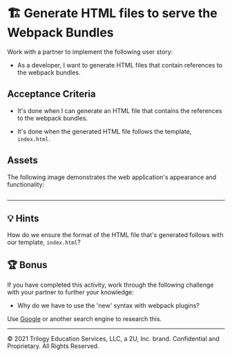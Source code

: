 # 🏗️ Generate HTML files to serve the Webpack Bundles

Work with a partner to implement the following user story:

* As a developer, I want to generate HTML files that contain references to the webpack bundles.

## Acceptance Criteria

* It's done when I can generate an HTML file that contains the references to the webpack bundles.

* It's done when the generated HTML file follows the template, `index.html`.

## Assets

<!-- TODO: Add a screenshot -->
The following image demonstrates the web application's appearance and functionality:

![]()

---

## 💡 Hints

How do we ensure the format of the HTML file that's generated follows with our template, `index.html`?

## 🏆 Bonus

If you have completed this activity, work through the following challenge with your partner to further your knowledge:

* Why do we have to use the 'new' syntax with webpack plugins?

Use [Google](https://www.google.com) or another search engine to research this.

---
© 2021 Trilogy Education Services, LLC, a 2U, Inc. brand. Confidential and Proprietary. All Rights Reserved.